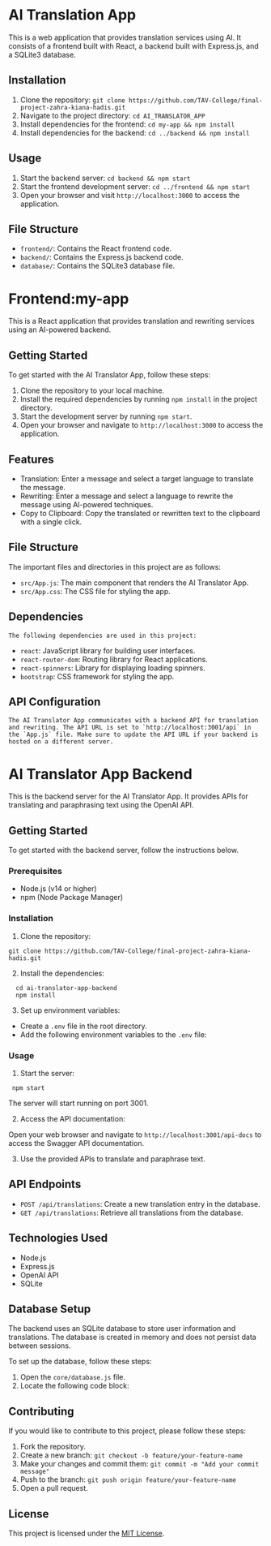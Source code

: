 
# AI Translation App

This is a web application that provides translation services using AI. It consists of a frontend built with React, a backend built with Express.js, and a SQLite3 database.

## Installation

1. Clone the repository: `git clone https://github.com/TAV-College/final-project-zahra-kiana-hadis.git`
2. Navigate to the project directory: `cd AI_TRANSLATOR_APP`
3. Install dependencies for the frontend: `cd my-app && npm install`
4. Install dependencies for the backend: `cd ../backend && npm install`

## Usage

1. Start the backend server: `cd backend && npm start`
2. Start the frontend development server: `cd ../frontend && npm start`
3. Open your browser and visit `http://localhost:3000` to access the application.

## File Structure

- `frontend/`: Contains the React frontend code.
- `backend/`: Contains the Express.js backend code.
- `database/`: Contains the SQLite3 database file.

# Frontend:my-app

This is a React application that provides translation and rewriting services using an AI-powered backend.

## Getting Started

 To get started with the AI Translator App, follow these steps:

  1. Clone the repository to your local machine.
  2. Install the required dependencies by running `npm install` in the project directory.
  3. Start the development server by running `npm start`.
  4. Open your browser and navigate to `http://localhost:3000` to access the application.

 ## Features

  - Translation: Enter a message and select a target language to translate the message.
  - Rewriting: Enter a message and select a language to rewrite the message using AI-powered techniques.
  - Copy to Clipboard: Copy the translated or rewritten text to the clipboard with a single click.

 ## File Structure

  The important files and directories in this project are as follows:

  - `src/App.js`: The main component that renders the AI Translator App.
  - `src/App.css`: The CSS file for styling the app.
 

## Dependencies

    The following dependencies are used in this project:

  - `react`: JavaScript library for building user interfaces.
  - `react-router-dom`: Routing library for React applications.
  - `react-spinners`: Library for displaying loading spinners.
  - `bootstrap`: CSS framework for styling the app.

## API Configuration

    The AI Translator App communicates with a backend API for translation and rewriting. The API URL is set to `http://localhost:3001/api` in the `App.js` file. Make sure to update the API URL if your backend is hosted on a different server.

# AI Translator App Backend
This is the backend server for the AI Translator App. It provides APIs for translating and paraphrasing text using the OpenAI API.

## Getting Started

To get started with the backend server, follow the instructions below.

### Prerequisites

- Node.js (v14 or higher)
- npm (Node Package Manager)

### Installation

1. Clone the repository:

 ```shell
 git clone https://github.com/TAV-College/final-project-zahra-kiana-hadis.git
 ```

2. Install the dependencies:

```shell
  cd ai-translator-app-backend
  npm install
```

3. Set up environment variables:

  - Create a `.env` file in the root directory.
  - Add the following environment variables to the `.env` file:

### Usage

1. Start the server:
 ```shell
  npm start
 ```
  The server will start running on port 3001.

2. Access the API documentation:

  Open your web browser and navigate to `http://localhost:3001/api-docs` to access the Swagger API documentation.

3. Use the provided APIs to translate and paraphrase text.

## API Endpoints

- `POST /api/translations`: Create a new translation entry in the database.
- `GET /api/translations`: Retrieve all translations from the database.

## Technologies Used

- Node.js
- Express.js
- OpenAI API
- SQLite

## Database Setup

The backend uses an SQLite database to store user information and translations. The database is created in memory and does not persist data between sessions.

To set up the database, follow these steps:

1. Open the `core/database.js` file.
2. Locate the following code block:


## Contributing

If you would like to contribute to this project, please follow these steps:

1. Fork the repository.
2. Create a new branch: `git checkout -b feature/your-feature-name`
3. Make your changes and commit them: `git commit -m "Add your commit message"`
4. Push to the branch: `git push origin feature/your-feature-name`
5. Open a pull request.

## License

This project is licensed under the [MIT License](LICENSE).

